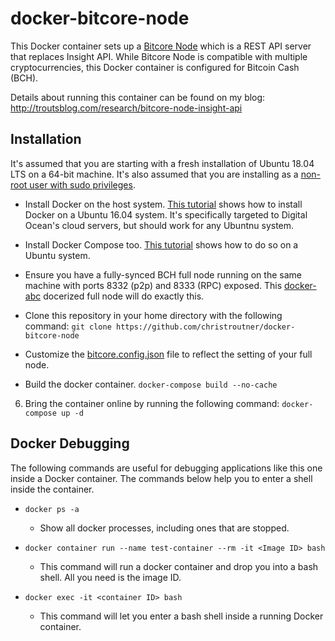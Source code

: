 # docker-bitcore-node
This Docker container sets up
a [Bitcore Node](https://github.com/bitpay/bitcore/tree/master/packages/bitcore-node)
which is a REST API server that replaces Insight API. While Bitcore Node is
compatible with multiple cryptocurrencies, this Docker container is configured
for Bitcoin Cash (BCH).

Details about running this container can be found on my blog:
http://troutsblog.com/research/bitcore-node-insight-api

## Installation
It's assumed that you are starting with a fresh installation of Ubuntu 18.04
LTS on a 64-bit machine.
It's also assumed that you are installing as
a [non-root user with sudo privileges](https://www.digitalocean.com/community/tutorials/initial-server-setup-with-ubuntu-16-04).

- Install Docker on the host system.
[This tutorial](https://www.digitalocean.com/community/tutorials/how-to-install-and-use-docker-on-ubuntu-16-04)
shows how to install Docker on a Ubuntu 16.04 system. It's specifically targeted
to Digital Ocean's cloud servers, but should work for any Ubuntnu system.

- Install Docker Compose too.
[This tutorial](https://www.digitalocean.com/community/tutorials/how-to-install-docker-compose-on-ubuntu-16-04)
shows how to do so on a Ubuntu system.

- Ensure you have a fully-synced BCH full node running on the same machine with
ports 8332 (p2p) and 8333 (RPC) exposed.
This [docker-abc](https://github.com/christroutner/docker-abc) docerized
full node will do exactly this.

- Clone this repository in your home directory with the following command:
`git clone https://github.com/christroutner/docker-bitcore-node`

- Customize the [bitcore.config.json](bitcore.config.json) file to reflect
the setting of your full node.

- Build the docker container.
`docker-compose build --no-cache`

6. Bring the container online by running the following command:
`docker-compose up -d`


## Docker Debugging
The following commands are useful for debugging applications like this one
inside a Docker container. The commands below help you to enter a shell
inside the container.

* `docker ps -a`
  * Show all docker processes, including ones that are stopped.

* `docker container run --name test-container --rm -it <Image ID> bash`
  * This command will run a docker container and drop you into a bash shell.
  All you need is the image ID.

* `docker exec -it <container ID> bash`
  * This command will let you enter a bash shell inside a running Docker container.
